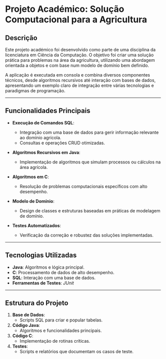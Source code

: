 # Projeto Académico: Solução Computacional para a Agricultura

## Descrição
Este projeto académico foi desenvolvido como parte de uma disciplina da licenciatura em Ciência da Computação. O objetivo foi criar uma solução prática para problemas na área da agricultura, utilizando uma abordagem orientada a objetos e com base num modelo de domínio bem definido.

A aplicação é executada em consola e combina diversos componentes técnicos, desde algoritmos recursivos até interação com bases de dados, apresentando um exemplo claro de integração entre várias tecnologias e paradigmas de programação.

---

## Funcionalidades Principais
- **Execução de Comandos SQL**:
  - Integração com uma base de dados para gerir informação relevante ao domínio agrícola.
  - Consultas e operações CRUD otimizadas.
  
- **Algoritmos Recursivos em Java**:
  - Implementação de algoritmos que simulam processos ou cálculos na área agrícola.
  
- **Algoritmos em C**:
  - Resolução de problemas computacionais específicos com alto desempenho.
  
- **Modelo de Domínio**:
  - Design de classes e estruturas baseadas em práticas de modelagem de domínio.

- **Testes Automatizados**:
  - Verificação da correção e robustez das soluções implementadas.

---

## Tecnologias Utilizadas
- **Java**: Algoritmos e lógica principal.
- **C**: Processamento de dados de alto desempenho.
- **SQL**: Interação com uma base de dados.
- **Ferramentas de Testes**: *JUnit*

---

## Estrutura do Projeto
1. **Base de Dados**:
   - Scripts SQL para criar e popular tabelas.
2. **Código Java**:
   - Algoritmos e funcionalidades principais.
3. **Código C**:
   - Implementação de rotinas críticas.
4. **Testes**:
   - Scripts e relatórios que documentam os casos de teste.